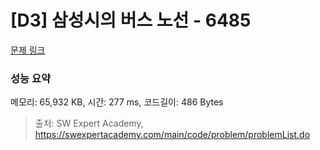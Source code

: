 # [D3] 삼성시의 버스 노선 - 6485 

[문제 링크](https://swexpertacademy.com/main/code/problem/problemDetail.do?contestProbId=AWczm7QaACgDFAWn) 

### 성능 요약

메모리: 65,932 KB, 시간: 277 ms, 코드길이: 486 Bytes



> 출처: SW Expert Academy, https://swexpertacademy.com/main/code/problem/problemList.do